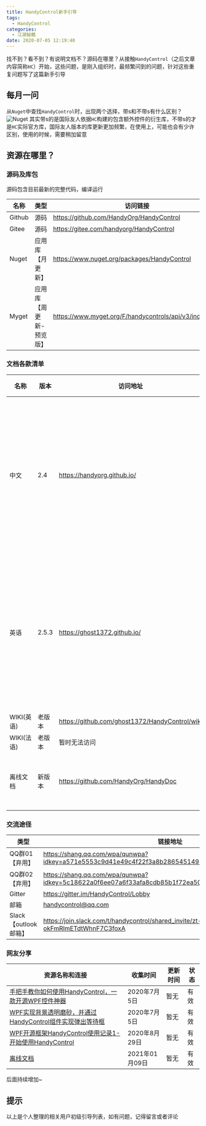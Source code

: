 ```yaml
---
title: HandyControl新手引导
tags:
  - HandyControl
categories:
  - 江湖秘籍
date: 2020-07-05 12:19:40
---
```



找不到？看不到？有说明文档不？源码在哪里？从接触`HandyControl`（之后文章内容简称`HC`）开始，这些问题，是刚入组织时，最频繁问到的问题，针对这些重复问题写了这篇新手引导

<!---more--->

## 每月一问
从`Nuget`中查找`HandyControl`时，出现两个选择，带s和不带s有什么区别？
![Nuget](https://file.budbud.cn/handycontrol/user/hc-user-nuget.png)
其实带s的是国际友人依据`HC`构建的包含额外控件的衍生库，不带s的才是`HC`实际官方库，国际友人版本的库更新更加频繁，在使用上，可能也会有少许区别，使用的时候，需要稍加留意

## 资源在哪里？

### 源码及库包

源码包含目前最新的完整代码，编译运行

| 名称   | 类型                    | 访问链接                                                |
| ------ | ----------------------- | ------------------------------------------------------- |
| Github | 源码                    | https://github.com/HandyOrg/HandyControl                |
| Gitee  | 源码                    | https://gitee.com/handyorg/HandyControl                 |
| Nuget  | 应用库【月更新】        | https://www.nuget.org/packages/HandyControl             |
| Myget  | 应用库【周更新-预览版】 | https://www.myget.org/F/handycontrols/api/v3/index.json |

### 文档各款清单

| 名称       | 版本   | 访问地址                                       | 涵盖内容                                                     |
| ---------- | ------ | ---------------------------------------------- | ------------------------------------------------------------ |
| 中文       | 2.4    | https://handyorg.github.io/                    | 快速开始、基础xaml定义、附加属性、原生控件、扩展控件部分完成 |
| 英语       | 2.5.3  | https://ghost1372.github.io/                   | 快速开始、基础xaml定义、附加属性、原生控件、扩展控件部分完成 |
| WIKI(英语) | 老版本 | https://github.com/ghost1372/HandyControl/wiki | 自行探索                                                     |
| WIKI(法语) | 老版本 | 暂时无法访问                                   |                                                              |
| 离线文档   | 新版本 | https://github.com/HandyOrg/HandyDoc           | 包含线上对应版本说明文档                                     |

### 交流途径

| 类型                 | 链接地址                                                     |
| -------------------- | ------------------------------------------------------------ |
| QQ群01【弃用】       | https://shang.qq.com/wpa/qunwpa?idkey=a571e5553c9d41e49c4f22f3a8b2865451497a795ff281fedf3285def247efc1 |
| QQ群02【弃用】       | https://shang.qq.com/wpa/qunwpa?idkey=5c18622a0f6ee07a6f33afa8cdb85b1f72ea50e878271dfcec919c76b55afee7 |
| Gitter               | https://gitter.im/HandyControl/Lobby                         |
| 邮箱                 | handycontrol@qq.com                                          |
| Slack【outlook邮箱】 | https://join.slack.com/t/handycontrol/shared_invite/zt-sw29prqd-okFmRlmETdtWhnF7C3foxA |

### 网友分享
| 资源名称和连接                                               | 收集时间       | 更新时间 | 状态 |
| ------------------------------------------------------------ | -------------- | -------- | ---- |
| [手把手教你如何使用HandyControl，一款开源WPF控件神器](https://blog.csdn.net/qqwe13/article/details/85227311) | 2020年7月5日   | 暂无     | 有效 |
| [WPF实现背景透明磨砂，并通过HandyControl组件实现弹出等待框](https://www.cnblogs.com/wdw984/p/11049550.html) | 2020年7月5日   | 暂无     | 有效 |
| [WPF开源框架HandyControl使用记录1-开始使用HandyControl](https://blog.csdn.net/gongjungo/article/details/90756167) | 2020年8月29日  | 暂无     | 有效 |
| [离线文档](https://github.com/HandyOrg/HandyDoc)             | 2021年01月09日 | 暂无     | 有效 |

后面持续增加~

## 提示

以上是个人整理的相关用户初级引导列表，如有问题，记得留言或者评论



